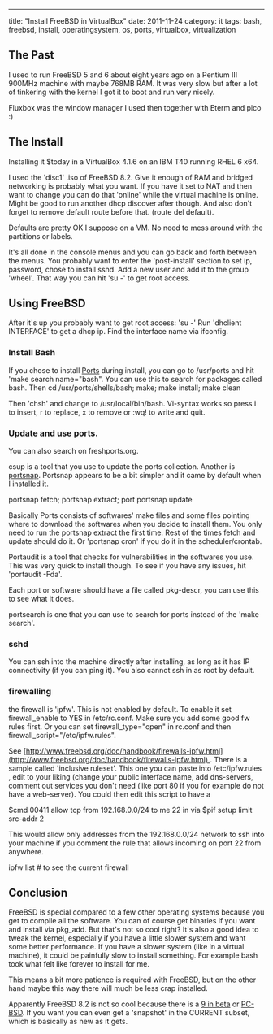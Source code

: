 ---
title: "Install FreeBSD in VirtualBox"
date: 2011-11-24
category: it
tags: bash, freebsd, install, operatingsystem, os, ports, virtualbox, virtualization

## The Past

I used to run FreeBSD 5 and 6 about eight years ago on a Pentium III 900MHz machine with maybe 768MB RAM. It was very slow but after a lot of tinkering with the kernel I got it to boot and run very nicely.

Fluxbox was the window manager I used then together with Eterm and pico :)

## The Install

Installing it $today in a VirtualBox 4.1.6 on an IBM T40 running RHEL 6 x64.

I used the 'disc1' .iso of FreeBSD 8.2. Give it enough of RAM and bridged networking is probably what you want. If you have it set to NAT and then want to change you can do that 'online' while the virtual machine is online. Might be good to run another dhcp discover after though. And also don't forget to remove default route before that. (route del default).

Defaults are pretty OK I suppose on a VM. No need to mess around with the partitions or labels.

It's all done in the console menus and you can go back and forth between the menus. You probably want to enter the 'post-install' section to set ip, password, chose to install sshd. Add a new user and add it to the group 'wheel'. That way you can hit 'su -' to get root access.

## Using FreeBSD

After it's up you probably want to get root access: 'su -' Run 'dhclient INTERFACE' to get a dhcp ip. Find the interface name via ifconfig.

### Install Bash

If you chose to install [Ports](http://www.freebsd.org/ports/ "link to ports on freebsd.org") during install, you can go to /usr/ports and hit 'make search name="bash". You can use this to search for packages called bash. Then cd /usr/ports/shells/bash; make; make install; make clean

Then 'chsh' and change to /usr/local/bin/bash. Vi-syntax works so press i to insert, r to replace, x to remove or :wq! to write and quit.

### Update and use ports.

You can also search on freshports.org.

csup is a tool that you use to update the ports collection. Another is [portsnap](http://www.freebsd.org/doc/en_US.ISO8859-1/books/handbook/ports-using.html "to the handbook"). Portsnap appears to be a bit simpler and it came by default when I installed it.

portsnap fetch; portsnap extract; port portsnap update

Basically Ports consists of softwares' make files and some files pointing where to download the softwares when you decide to install them. You only need to run the portsnap extract the first time. Rest of the times fetch and update should do it. Or 'portsnap cron' if you do it in the scheduler/crontab.

Portaudit is a tool that checks for vulnerabilities in the softwares you use. This was very quick to install though. To see if you have any issues, hit 'portaudit -Fda'.

Each port or software should have a file called pkg-descr, you can use this to see what it does.

portsearch is one that you can use to search for ports instead of the 'make search'.

### sshd

You can ssh into the machine directly after installing, as long as it has IP connectivity (if you can ping it). You also cannot ssh in as root by default.

### firewalling

the firewall is 'ipfw'. This is not enabled by default. To enable it set firewall\_enable to YES in /etc/rc.conf. Make sure you add some good fw rules first. Or you can set firewall\_type="open" in rc.conf and then firewall\_script="/etc/ipfw.rules".

See [http://www.freebsd.org/doc/handbook/firewalls-ipfw.html](http://www.freebsd.org/doc/handbook/firewalls-ipfw.html) . There is a sample called 'inclusive ruleset'. This one you can paste into /etc/ipfw.rules , edit to your liking (change your public interface name, add dns-servers, comment out services you don't need (like port 80 if you for example do not have a web-server). You could then edit this script to have a

$cmd 00411 allow tcp from 192.168.0.0/24 to me 22 in via $pif setup limit src-addr 2

This would allow only addresses from the 192.168.0.0/24 network to ssh into your machine if you comment the rule that allows incoming on port 22 from anywhere.

ipfw list # to see the current firewall

## Conclusion

FreeBSD is special compared to a few other operating systems because you get to compile all the software. You can of course get binaries if you want and install via pkg\_add. But that's not so cool right? It's also a good idea to tweak the kernel, especially if you have a little slower system and want some better performance. If you have a slower system (like in a virtual machine), it could be painfully slow to install something. For example bash took what felt like forever to install for me.

This means a bit more patience is required with FreeBSD, but on the other hand maybe this way there will much be less crap installed.

Apparently FreeBSD 8.2 is not so cool because there is a [9 in beta](http://www.freebsd.org/where.html#helptest "where to get latest-latest release") or [PC-BSD](http://www.pcbsd.org/ "pcbsd.org"). If you want you can even get a 'snapshot' in the CURRENT subset, which is basically as new as it gets.
